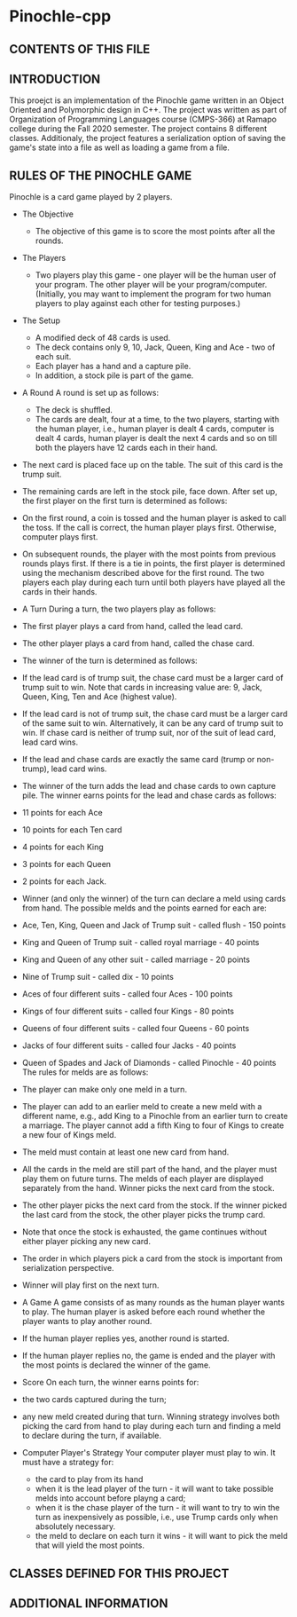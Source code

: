 # Pinochle-cpp

CONTENTS OF THIS FILE
---------------------


INTRODUCTION
------------
This proejct is an implementation of the Pinochle game written in an Object Oriented and Polymorphic design in C++. The project was written as part of Organization of Programming Languages course (CMPS-366) at Ramapo college during the Fall 2020 semester. The project contains 8 different classes. Additionaly, the project features a serialization option of saving the game's state into a file as well as loading a game from a file.

RULES OF THE PINOCHLE GAME
--------------------------
Pinochle is a card game played by 2 players.
* The Objective
  * The objective of this game is to score the most points after all the rounds.
* The Players
  * Two players play this game - one player will be the human user of your program. The other player will be your program/computer.
    (Initially, you may want to implement the program for two human players to play against each other for testing purposes.)
* The Setup
  * A modified deck of 48 cards is used.
  * The deck contains only 9, 10, Jack, Queen, King and Ace - two of each suit.
  * Each player has a hand and a capture pile.
  * In addition, a stock pile is part of the game.

* A Round
 A round is set up as follows:
  * The deck is shuffled.
  * The cards are dealt, four at a time, to the two players, starting with the human player, i.e., human player is dealt 4 cards, computer is dealt 4 cards, human player is dealt the next 4 cards and so on till both the players have 12 cards each in their hand.
 * The next card is placed face up on the table. The suit of this card is the trump suit.
 * The remaining cards are left in the stock pile, face down.
 After set up, the first player on the first turn is determined as follows:
 * On the first round, a coin is tossed and the human player is asked to call the toss. If the call is correct, the human player plays first. Otherwise, computer plays first.
 * On subsequent rounds, the player with the most points from previous rounds plays first. If there is a tie in points, the first player is determined using the mechanism described above for the first round.
 The two players each play during each turn until both players have played all the cards in their hands.
* A Turn
 During a turn, the two players play as follows:
 * The first player plays a card from hand, called the lead card.
 * The other player plays a card from hand, called the chase card.
 * The winner of the turn is determined as follows:
  * If the lead card is of trump suit, the chase card must be a larger card of trump suit to win.
  Note that cards in increasing value are: 9, Jack, Queen, King, Ten and Ace (highest value).
  * If the lead card is not of trump suit, the chase card must be a larger card of the same suit to win. Alternatively, it can be any card of trump suit to win. If chase card is neither of trump suit, nor of the suit of lead card, lead card wins.
  * If the lead and chase cards are exactly the same card (trump or non-trump), lead card wins.
 * The winner of the turn adds the lead and chase cards to own capture pile. The winner earns points for the lead and chase cards as follows:
  * 11 points for each Ace
  * 10 points for each Ten card
  * 4 points for each King
  * 3 points for each Queen
  * 2 points for each Jack.
 * Winner (and only the winner) of the turn can declare a meld using cards from hand. The possible melds and the points earned for each are:
  * Ace, Ten, King, Queen and Jack of Trump suit - called flush - 150 points
  * King and Queen of Trump suit - called royal marriage - 40 points
  * King and Queen of any other suit - called marriage - 20 points
  * Nine of Trump suit - called dix - 10 points
  * Aces of four different suits - called four Aces - 100 points
  * Kings of four different suits - called four Kings - 80 points
  * Queens of four different suits - called four Queens - 60 points
  * Jacks of four different suits - called four Jacks - 40 points
  * Queen of Spades and Jack of Diamonds - called Pinochle - 40 points
 The rules for melds are as follows:
  * The player can make only one meld in a turn.
  * The player can add to an earlier meld to create a new meld with a different name, e.g., add King to a Pinochle from an earlier turn to create a marriage. The player cannot add a fifth King to four of Kings to create a new four of Kings meld.
   * The meld must contain at least one new card from hand.
  * All the cards in the meld are still part of the hand, and the player must play them on future turns.
 The melds of each player are displayed separately from the hand.
Winner picks the next card from the stock.
  * The other player picks the next card from the stock. If the winner picked the last card from the stock, the other player picks the trump card.
   * Note that once the stock is exhausted, the game continues without either player picking any new card.
   * The order in which players pick a card from the stock is important from serialization perspective.
  * Winner will play first on the next turn.
 * A Game
 A game consists of as many rounds as the human player wants to play. The human player is asked before each round whether the player wants to play another round.
 * If the human player replies yes, another round is started.
 * If the human player replies no, the game is ended and the player with the most points is declared the winner of the game.
 * Score
 On each turn, the winner earns points for:
  * the two cards captured during the turn;
  * any new meld created during that turn.
 Winning strategy involves both picking the card from hand to play during each turn and finding a meld to declare during the turn, if available.
* Computer Player's Strategy
 Your computer player must play to win. It must have a strategy for:
  * the card to play from its hand
   * when it is the lead player of the turn - it will want to take possible melds into account before playng a card;
   * when it is the chase player of the turn - it will want to try to win the turn as inexpensively as possible, i.e., use Trump cards only when absolutely necessary.
  * the meld to declare on each turn it wins - it will want to pick the meld that will yield the most points.
  
CLASSES DEFINED FOR THIS PROJECT
--------------------------------

ADDITIONAL INFORMATION
----------------------
